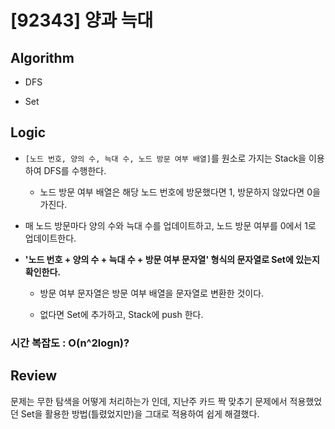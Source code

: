 # [92343] 양과 늑대

## Algorithm

- DFS

- Set

## Logic

- `[노드 번호, 양의 수, 늑대 수, 노드 방문 여부 배열]`를 원소로 가지는 Stack을 이용하여 DFS를 수행한다.

  - 노드 방문 여부 배열은 해당 노드 번호에 방문했다면 1, 방문하지 않았다면 0을 가진다.

- 매 노드 방문마다 양의 수와 늑대 수를 업데이트하고, 노드 방문 여부를 0에서 1로 업데이트한다.

- **'노드 번호 + 양의 수 + 늑대 수 + 방문 여부 문자열' 형식의 문자열로 Set에 있는지 확인한다.**

  - 방문 여부 문자열은 방문 여부 배열을 문자열로 변환한 것이다.

  - 없다면 Set에 추가하고, Stack에 push 한다.

### 시간 복잡도 : O(n^2logn)?

## Review

문제는 무한 탐색을 어떻게 처리하는가 인데, 지난주 카드 짝 맞추기 문제에서 적용했었던 Set을 활용한 방법(틀렸었지만)을 그대로 적용하여 쉽게 해결했다.

